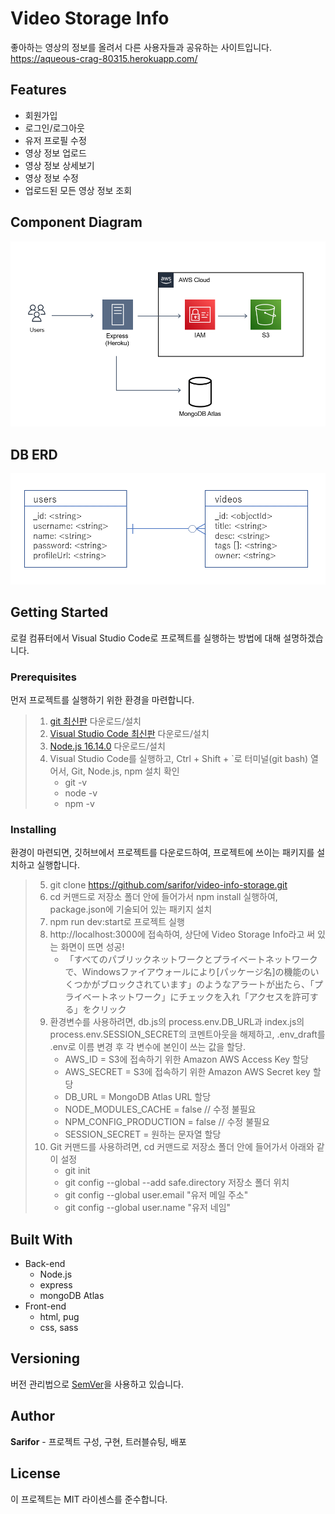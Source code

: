 # Video Storage Info
좋아하는 영상의 정보를 올려서 다른 사용자들과 공유하는 사이트입니다.
https://aqueous-crag-80315.herokuapp.com/

## Features
- 회원가입
- 로그인/로그아웃
- 유저 프로필 수정
- 영상 정보 업로드
- 영상 정보 상세보기
- 영상 정보 수정
- 업로드된 모든 영상 정보 조회

## Component Diagram
![image](./component_diagram.png)

## DB ERD
![image](./erd.png)

## Getting Started
로컬 컴퓨터에서 Visual Studio Code로 프로젝트를 실행하는 방법에 대해 설명하겠습니다.

### Prerequisites
먼저 프로젝트를 실행하기 위한 환경을 마련합니다.

> 1. [git 최신판](https://git-scm.com/download/win) 다운로드/설치
> 2. [Visual Studio Code 최신판](https://code.visualstudio.com/#alt-downloads) 다운로드/설치
> 3. [Node.js 16.14.0](https://nodejs.org/download/release/v16.14.0/) 다운로드/설치 
> 4. Visual Studio Code를 실행하고, Ctrl + Shift + `로 터미널(git bash) 열어서, Git, Node.js, npm 설치 확인
>     - git -v 
>     - node -v
>     - npm -v

### Installing
환경이 마련되면, 깃허브에서 프로젝트를 다운로드하여, 프로젝트에 쓰이는 패키지를 설치하고 실행합니다.

> 5. git clone https://github.com/sarifor/video-info-storage.git
> 6. cd 커맨드로 저장소 폴더 안에 들어가서 npm install 실행하여, package.json에 기술되어 있는 패키지 설치
> 7. npm run dev:start로 프로젝트 실행
> 8. http://localhost:3000에 접속하여, 상단에 Video Storage Info라고 써 있는 화면이 뜨면 성공!
>    - 「すべてのパブリックネットワークとプライベートネットワークで、Windowsファイアウォールにより[パッケージ名]の機能のいくつかがブロックされています」のようなアラートが出たら、「プライベートネットワーク」にチェックを入れ「アクセスを許可する」をクリック
> 9. 환경변수를 사용하려면, db.js의 process.env.DB_URL과 index.js의 process.env.SESSION_SECRET의 코멘트아웃을 해제하고, .env_draft를 .env로 이름 변경 후 각 변수에 본인이 쓰는 값을 할당.
>    - AWS_ID = S3에 접속하기 위한 Amazon AWS Access Key 할당
>    - AWS_SECRET = S3에 접속하기 위한 Amazon AWS Secret key 할당
>    - DB_URL = MongoDB Atlas URL 할당
>    - NODE_MODULES_CACHE = false // 수정 불필요
>    - NPM_CONFIG_PRODUCTION = false // 수정 불필요
>    - SESSION_SECRET = 원하는 문자열 할당
> 10. Git 커맨드를 사용하려면, cd 커맨드로 저장소 폴더 안에 들어가서 아래와 같이 설정
>     - git init
>     - git config --global --add safe.directory 저장소 폴더 위치
>     - git config --global user.email "유저 메일 주소"
>     - git config --global user.name "유저 네임"


## Built With
* Back-end
  * Node.js
  * express
  * mongoDB Atlas
* Front-end
  * html, pug
  * css, sass

## Versioning
버전 관리법으로 [SemVer](http://semver.org/)을 사용하고 있습니다.

## Author
**Sarifor** - 프로젝트 구성, 구현, 트러블슈팅, 배포

## License
이 프로젝트는 MIT 라이센스를 준수합니다.